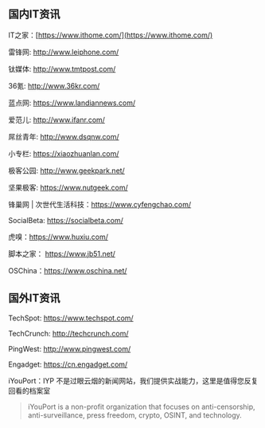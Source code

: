 ## 国内IT资讯


IT之家：[https://www.ithome.com/](https://www.ithome.com/)

雷锋网: http://www.leiphone.com/

钛媒体: http://www.tmtpost.com/

36氪: http://www.36kr.com/

蓝点网: https://www.landiannews.com/

爱范儿: http://www.ifanr.com/

屌丝青年: http://www.dsqnw.com/

小专栏: https://xiaozhuanlan.com/

极客公园: http://www.geekpark.net/

坚果极客: https://www.nutgeek.com/

锋巢网 | 次世代生活科技：https://www.cyfengchao.com/

SocialBeta: https://socialbeta.com/

虎嗅：https://www.huxiu.com/

脚本之家： https://www.jb51.net/

OSChina：https://www.oschina.net/



## 国外IT资讯

TechSpot: https://www.techspot.com/

TechCrunch: http://techcrunch.com/

PingWest: http://www.pingwest.com/

Engadget: https://cn.engadget.com/

iYouPort：IYP 不是过眼云烟的新闻网站，我们提供实战能力，这里是值得您反复回看的档案室

> iYouPort is a non-profit organization that focuses on anti-censorship, anti-surveillance, press freedom, crypto, OSINT, and technology.